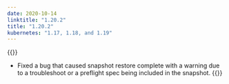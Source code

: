 ```yaml
---
date: 2020-10-14
linktitle: "1.20.2"
title: "1.20.2"
kubernetes: "1.17, 1.18, and 1.19"
---
```


{{<fixes>}}
* Fixed a bug that caused snapshot restore complete with a warning due to a troubleshoot or a preflight spec being included in the snapshot.
{{</fixes>}}
